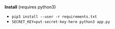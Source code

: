 **Install**
(requires python3)
- `pip3 install --user -r requirements.txt`
- `SECRET_KEY=put-secret-key-here python3 app.py`